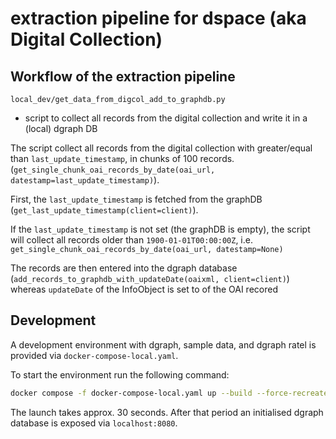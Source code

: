 # extraction pipeline for dspace (aka Digital Collection)

## Workflow of the extraction pipeline
`local_dev/get_data_from_digcol_add_to_graphdb.py` 
- script to collect all records from the digital collection and write it in a (local) dgraph DB

The script collect all records from the digital collection with <datestamp> greater/equal than `last_update_timestamp`, in chunks of 100 records. (`get_single_chunk_oai_records_by_date(oai_url, datestamp=last_update_timestamp)`).

First, the `last_update_timestamp` is fetched from the graphDB (`get_last_update_timestamp(client=client)`).

If the `last_update_timestamp` is not set (the graphDB is empty), the script will collect all records older than `1900-01-01T00:00:00Z`, i.e. `get_single_chunk_oai_records_by_date(oai_url, datestamp=None)`

The records are then entered into the dgraph database (`add_records_to_graphdb_with_updateDate(oaixml, client=client)`) whereas `updateDate` of the InfoObject is set to <datestamp> of the OAI recored  

## Development

A development environment with dgraph, sample data, and dgraph ratel is provided via `docker-compose-local.yaml`.

To start the environment run the following command: 

```bash
docker compose -f docker-compose-local.yaml up --build --force-recreate --remove-orphans
```

The launch takes approx. 30 seconds. After that period an initialised dgraph database is exposed via `localhost:8080`.
